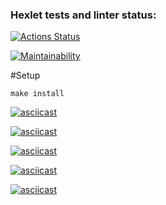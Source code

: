 ### Hexlet tests and linter status:
[![Actions Status](https://github.com/instatrav18/fullstack-javascript-project-44/actions/workflows/hexlet-check.yml/badge.svg)](https://github.com/instatrav18/fullstack-javascript-project-44/actions)

[![Maintainability](https://api.codeclimate.com/v1/badges/478f7d7a2ac1aab4c5e4/maintainability)](https://codeclimate.com/github/instatrav18/fullstack-javascript-project-44/maintainability)

#Setup

`make install`

[![asciicast](https://asciinema.org/a/x6DqSBwsz6Y3Mx3iEQDcdWN7Z.svg)](https://asciinema.org/a/x6DqSBwsz6Y3Mx3iEQDcdWN7Z)

[![asciicast](https://asciinema.org/a/dVHAoMP72LpCAoP4JCxq4Jxru.svg)](https://asciinema.org/a/dVHAoMP72LpCAoP4JCxq4Jxru)

[![asciicast](https://asciinema.org/a/RsDw3vtm1KjyuiH63xtbF9HIX.svg)](https://asciinema.org/a/RsDw3vtm1KjyuiH63xtbF9HIX)

[![asciicast](https://asciinema.org/a/X0J8AbOtnX57rF4GSPO3x7E2v.svg)](https://asciinema.org/a/X0J8AbOtnX57rF4GSPO3x7E2v)

[![asciicast](https://asciinema.org/a/duqfsMzoqxafJQmyHQmf3Uc3E.svg)](https://asciinema.org/a/duqfsMzoqxafJQmyHQmf3Uc3E)